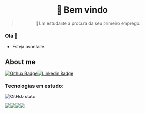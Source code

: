 <h1 align="center">
   👀 Bem vindo
</h1><blockquote><p align="center">🚀Um estudante a procura da seu primeiro emprego.</p></blockquote>



### Olá 👋
- Esteja avontade.

## About me

[![Github Badge](https://img.shields.io/badge/-Github-000?style=flat-square&logo=Github&logoColor=white&link=https://github.com/Withene)](https://github.com/Withene)[![Linkedin Badge](https://img.shields.io/badge/-LinkedIn-blue?style=flat-square&logo=Linkedin&logoColor=white&link=https://www.linkedin.com/in/withene-costa/)]( https://www.linkedin.com/in/withene-costa/)

 <h3>Tecnologias em estudo:</h3>
 



![GitHub stats](https://github-readme-stats.vercel.app/api?username=Withene&show_icons=true) 

<img src="https://img.shields.io/badge/JavaScript-323330?style=for-the-badge&logo=javascript&logoColor=F7DF1E"/><img src="https://img.shields.io/badge/Node.js-43853D?style=for-the-badge&logo=node.js&logoColor=white"/><img src="https://img.shields.io/badge/TypeScript-007ACC?style=for-the-badge&logo=typescript&logoColor=white"/><img src="https://img.shields.io/badge/React-20232A?style=for-the-badge&logo=react&logoColor=61DAFB"/>




